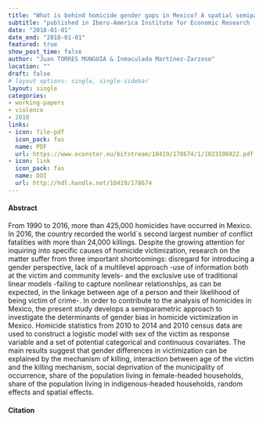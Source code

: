 ```yaml
---
title: "What is behind homicide gender gaps in Mexico? A spatial semiparametric approach"
subtitle: "published in Ibero-America Institute for Economic Research (IAI) discussion papers"
date: "2018-01-01"
date_end: "2018-01-01"
featured: true
show_post_time: false
author: "Juan TORRES MUNGUÍA & Inmaculada Martínez-Zarzoso"
location: ""
draft: false
# layout options: single, single-sidebar
layout: single
categories:
- working-papers
- violence
- 2018
links:
- icon: file-pdf
  icon_pack: fas
  name: PDF
  url: https://www.econstor.eu/bitstream/10419/178674/1/1023106922.pdf
- icon: link
  icon_pack: fas
  name: DOI
  url: http://hdl.handle.net/10419/178674
---
```


<h4> Abstract </h4>
From 1990 to 2016, more than 425,000 homicides have occurred in Mexico. In 2016, the country recorded the world´s second largest number of conflict fatalities with more than 24,000 killings. Despite the growing attention for inquiring into specific causes of homicide victimization, research on the matter suffer from three important shortcomings: disregard for introducing a gender perspective, lack of a multilevel approach -use of information both at the victim and community levels- and the exclusive use of traditional linear models -failing to capture nonlinear relationships, as can be expected, in the linkage between age of a person and their likelihood of being victim of crime-. In order to contribute to the analysis of homicides in Mexico, the present study develops a semiparametric approach to investigate the determinants of gender bias in homicide victimization in Mexico. Homicide statistics from 2010 to 2014 and 2010 census data are used to construct a logistic model with sex of the victim as response variable and a set of potential categorical and continuous covariates. The main results suggest that gender differences in victimization can be explained by the mechanism of killing, interaction between age of the victim and the killing mechanism, social deprivation of the municipality of occurrence, share of the population living in female-headed households, share of the population living in indigenous-headed households, random effects and spatial effects.

<h4 id="citation">Citation</h4>
<div id="citation-content"></div>

<script>
function generateCitationHTML(entry) {
  const authors = `<strong>${entry.author.replace(/[{}]/g, '').replace(/,(\s*)$/, '')}</strong>`;
  const year = entry.year.replace(/[{}]/g, '').replace(/,(\s*)$/, '');
  const title = entry.title.replace(/[{}]/g, '').replace(/,(\s*)$/, '');
  const volume = entry.volume.replace(/[{}]/g, '').replace(/,(\s*)$/, '');
  const number = entry.number.replace(/[{}]/g, '').replace(/,(\s*)$/, '');
  const journal = entry.journal.replace(/[{}]/g, '').replace(/,(\s*)$/, '');
  const url = entry.url.replace(/[{}]/g, '').replace(/,(\s*)$/, '');
  const doi = entry.doi.replace(/[{}]/g, '').replace(/,(\s*)$/, '');

  const citationHTML = `
    <p>${authors} (${year}) <em>${title}</em>. ${journal}, ${volume}(${number}). <a href="${url}" target="_blank">${doi}</a>.</p>
    <p>Download the article citation in BibTex format (compatible with BibDesk, LaTeX) <a href="cite.bib"><i class="fas fa-file-download"></i></a>.</p>
  `;
  
  return citationHTML;

}

  // Main function to fetch .bib file and generate HTML
  function main() {
    // AJAX request to fetch .bib file
    var xhr = new XMLHttpRequest();
    xhr.open("GET", "cite.bib", true);
    xhr.onreadystatechange = function() {
      if (xhr.readyState == 4 && xhr.status == 200) {
        // Parse BibTeX into JSON
        var bibData = parseBibtex(xhr.responseText);

        // Generate HTML for each entry
        var citationDiv = document.getElementById('citation-content');
        bibData.entries.forEach(entry => {
          const citationHTML = generateCitationHTML(entry);
          citationDiv.innerHTML += citationHTML;
        });
      }
    };
    xhr.send();
  }

  // Parse BibTeX into JSON
  function parseBibtex(bibtex) {
    // Split BibTeX into individual entries
    var entries = bibtex.split('\n\n');

    // Initialize an array to store parsed entries
    var parsedEntries = [];

    // Parse each entry
    entries.forEach(entry => {
      // Split entry into lines
      var lines = entry.split('\n');

      // Initialize an object to store parsed entry fields
      var parsedEntry = {};

      // Parse each field
      lines.forEach(line => {
        // Ignore empty lines and comments
        if (line.trim() !== '' && !line.startsWith('%')) {
          // Split line into key and value
          var parts = line.split('=');
          var key = parts[0].trim();
          var value = parts.slice(1).join('=').trim();

          // Store key-value pair in parsed entry
          parsedEntry[key] = value;
        }
      });

      // Add parsed entry to array
      parsedEntries.push(parsedEntry);
    });

    // Return parsed entries
    return { entries: parsedEntries };
  }

  // Run main function
  main();
</script>